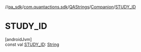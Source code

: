 //[qa_sdk](../../../../index.md)/[com.quantactions.sdk](../../index.md)/[QAStrings](../index.md)/[Companion](index.md)/[STUDY_ID](-s-t-u-d-y_-i-d.md)

# STUDY_ID

[androidJvm]\
const val [STUDY_ID](-s-t-u-d-y_-i-d.md): [String](https://kotlinlang.org/api/latest/jvm/stdlib/kotlin/-string/index.html)
